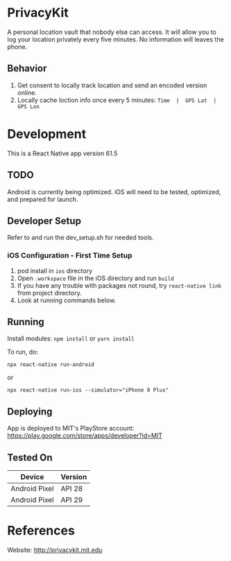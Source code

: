 # PrivacyKit

A personal location vault that nobody else can access. It will allow you to log your location privately every five minutes. No information will leaves the phone.

## Behavior

1. Get consent to locally track location and send an encoded version online. 
2. Locally cache loction info once every 5 minutes: ```	Time  |  GPS Lat  |  GPS Lon ```

# Development

This is a React Native app version 61.5

## TODO

Android is currently being optimized.  iOS will need to be tested, optimized, and prepared for launch.

## Developer Setup

Refer to and run the dev_setup.sh for needed tools.

### iOS Configuration - First Time Setup

1. pod install in `ios` directory
2. Open `.workspace` file in the iOS directory and run `build`
3. If you have any trouble with packages not round, try `react-native link` from project directory.
4. Look at running commands below.

## Running

Install modules:
```npm install``` or ```yarn install```

To run, do:
```
npx react-native run-android
```
or
```
npx react-native run-ios --simulator="iPhone 8 Plus"
```

## Deploying

App is deployed to MIT's PlayStore account: https://play.google.com/store/apps/developer?id=MIT

## Tested On

| Device | Version |
| ------------- | ------------- |
| Android Pixel | API 28  |
| Android Pixel | API 29  |

# References

Website: http://privacykit.mit.edu
